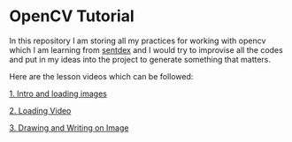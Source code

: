 # OpenCV Tutorial
In this repository I am storing all my practices for working with opencv which I am learning from [sentdex](https://www.youtube.com/user/sentdex) and I would try to improvise all the codes and put in my ideas into the project to generate something that matters.

Here are the lesson videos which can be followed:

[1. Intro and loading images](https://www.youtube.com/watch?v=Z78zbnLlPUA&list=PLQVvvaa0QuDdttJXlLtAJxJetJcqmqlQq&index=1)

[2. Loading Video](https://www.youtube.com/watch?v=Jvf5y21ZqtQ&list=PLQVvvaa0QuDdttJXlLtAJxJetJcqmqlQq&index=2)

[3. Drawing and Writing on Image](https://www.youtube.com/watch?v=U6uIrq2eh_o&list=PLQVvvaa0QuDdttJXlLtAJxJetJcqmqlQq&index=3)
